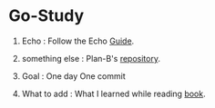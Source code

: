 # Go-Study
1. Echo : Follow the Echo [Guide](https://echo.labstack.com/guide).

2. something else : Plan-B's [repository](https://github.com/JoMingyu/--Awesome-Go--).

3. Goal : One day One commit

4. What to add : What I learned while reading [book](http://acornpub.co.kr/book/mastering-go).